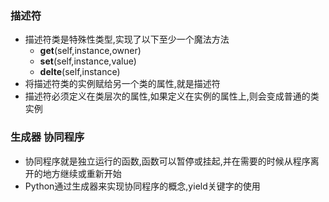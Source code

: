### 描述符

- 描述符类是特殊性类型,实现了以下至少一个魔法方法
    - __get__(self,instance,owner)
    - __set__(self,instance,value)
    - __delte__(self,instance)
- 将描述符类的实例赋给另一个类的属性,就是描述符
- 描述符必须定义在类层次的属性,如果定义在实例的属性上,则会变成普通的类实例

### 生成器 协同程序

- 协同程序就是独立运行的函数,函数可以暂停或挂起,并在需要的时候从程序离开的地方继续或重新开始
- Python通过生成器来实现协同程序的概念,yield关键字的使用